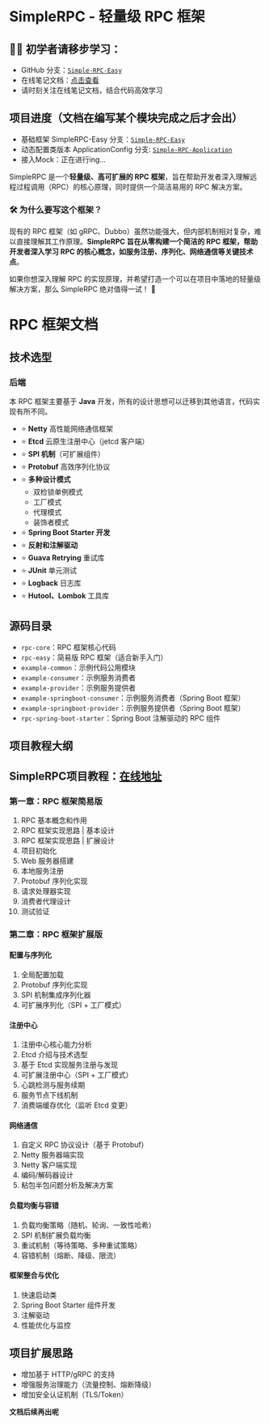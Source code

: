 # SimpleRPC - 轻量级 RPC 框架  

## 🧑‍💻 初学者请移步学习：
- GitHub 分支：[`Simple-RPC-Easy`](https://github.com/Fordbeing/FF-SimpleRPC/tree/SimpleRPC-Easy)
- 在线笔记文档：[点击查看](https://www.yuque.com/u39213715/mx5a9f/hzvu6c5rp6k6x3x2)
- 请时刻关注在线笔记文档，结合代码高效学习


## 项目进度（文档在编写某个模块完成之后才会出）
- 基础框架 SimpleRPC-Easy 分支：[`Simple-RPC-Easy`](https://github.com/Fordbeing/FF-SimpleRPC/tree/SimpleRPC-Easy)
- 动态配置类版本 ApplicationConfig 分支: [`Simple-RPC-Application`](https://github.com/Fordbeing/FF-SimpleRPC/tree/SimpleRPC-ApplicationConfig)
- 接入Mock：正在进行ing...

SimpleRPC 是一个**轻量级、高可扩展的 RPC 框架**，旨在帮助开发者深入理解远程过程调用（RPC）的核心原理，同时提供一个简洁易用的 RPC 解决方案。  

### 🛠️ 为什么要写这个框架？  
现有的 RPC 框架（如 gRPC、Dubbo）虽然功能强大，但内部机制相对复杂，难以直接理解其工作原理。**SimpleRPC 旨在从零构建一个简洁的 RPC 框架，帮助开发者深入学习 RPC 的核心概念，如服务注册、序列化、网络通信等关键技术点**。  

如果你想深入理解 RPC 的实现原理，并希望打造一个可以在项目中落地的轻量级解决方案，那么 SimpleRPC 绝对值得一试！ 🚀  

# RPC 框架文档

## 技术选型

### 后端

本 RPC 框架主要基于 **Java** 开发，所有的设计思想可以迁移到其他语言，代码实现有所不同。

- ⭐ **Netty** 高性能网络通信框架  
- ⭐ **Etcd** 云原生注册中心（jetcd 客户端）  
- ⭐ **SPI 机制**（可扩展组件）  
- ⭐ **Protobuf** 高效序列化协议  
- ⭐ **多种设计模式**  
  - 双检锁单例模式  
  - 工厂模式  
  - 代理模式  
  - 装饰者模式  
- ⭐ **Spring Boot Starter 开发**  
- ⭐ **反射和注解驱动**  
- ⭐ **Guava Retrying** 重试库  
- ⭐ **JUnit** 单元测试  
- ⭐ **Logback** 日志库  
- ⭐ **Hutool、Lombok** 工具库  

## 源码目录

- `rpc-core`：RPC 框架核心代码
- `rpc-easy`：简易版 RPC 框架（适合新手入门）
- `example-common`：示例代码公用模块
- `example-consumer`：示例服务消费者
- `example-provider`：示例服务提供者
- `example-springboot-consumer`：示例服务消费者（Spring Boot 框架）
- `example-springboot-provider`：示例服务提供者（Spring Boot 框架）
- `rpc-spring-boot-starter`：Spring Boot 注解驱动的 RPC 组件

## 项目教程大纲
## SimpleRPC项目教程：[在线地址](https://www.yuque.com/u39213715/mx5a9f/ybsfoptlo0ecwd7n)
### 第一章：RPC 框架简易版

1. RPC 基本概念和作用
2. RPC 框架实现思路 | 基本设计
3. RPC 框架实现思路 | 扩展设计
4. 项目初始化
5. Web 服务器搭建
6. 本地服务注册
7. Protobuf 序列化实现
8. 请求处理器实现
9. 消费者代理设计
10. 测试验证

### 第二章：RPC 框架扩展版

#### 配置与序列化

1. 全局配置加载
2. Protobuf 序列化实现
3. SPI 机制集成序列化器
4. 可扩展序列化（SPI + 工厂模式）

#### 注册中心

1. 注册中心核心能力分析
2. Etcd 介绍与技术选型
3. 基于 Etcd 实现服务注册与发现
4. 可扩展注册中心（SPI + 工厂模式）
5. 心跳检测与服务续期
6. 服务节点下线机制
7. 消费端缓存优化（监听 Etcd 变更）

#### 网络通信

1. 自定义 RPC 协议设计（基于 Protobuf）
2. Netty 服务器端实现
3. Netty 客户端实现
4. 编码/解码器设计
5. 粘包半包问题分析及解决方案

#### 负载均衡与容错

1. 负载均衡策略（随机、轮询、一致性哈希）
2. SPI 机制扩展负载均衡
3. 重试机制（等待策略、多种重试策略）
4. 容错机制（熔断、降级、限流）

#### 框架整合与优化

1. 快速启动类
2. Spring Boot Starter 组件开发
3. 注解驱动
4. 性能优化与监控

## 项目扩展思路

- 增加基于 HTTP/gRPC 的支持
- 增强服务治理能力（流量控制、熔断降级）
- 增加安全认证机制（TLS/Token）

**文档后续再出呢**
